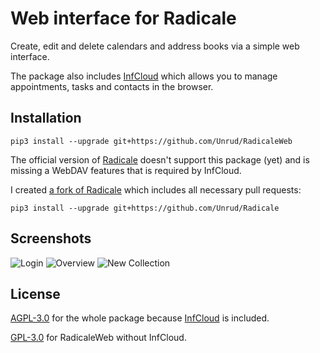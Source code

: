 # Web interface for Radicale

Create, edit and delete calendars and address books via a simple web interface.

The package also includes [InfCloud](https://www.inf-it.com/open-source/clients/infcloud/) which allows you to manage appointments, tasks and contacts in the browser.

## Installation

    pip3 install --upgrade git+https://github.com/Unrud/RadicaleWeb

The official version of [Radicale](https://github.com/Kozea/Radicale/) doesn't support this package (yet) and is missing a WebDAV features that is required by InfCloud.

I created [a fork of Radicale](https://github.com/Unrud/Radicale/) which includes all necessary pull requests:

    pip3 install --upgrade git+https://github.com/Unrud/Radicale

## Screenshots

![Login](https://github.com/Unrud/RadicaleWeb/raw/master/etc/screenshot_login.png)
![Overview](https://github.com/Unrud/RadicaleWeb/raw/master/etc/screenshot_overview.png)
![New Collection](https://github.com/Unrud/RadicaleWeb/raw/master/etc/screenshot_new_collection.png)

## License

[AGPL-3.0](https://github.com/Unrud/RadicaleWeb/blob/master/COPYING) for the whole package because [InfCloud](https://github.com/Unrud/RadicaleWeb/blob/master/radicale_web/web/infcloud/) is included.

[GPL-3.0](https://github.com/Unrud/RadicaleWeb/blob/master/COPYING_GPL) for RadicaleWeb without InfCloud.
